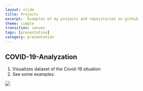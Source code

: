 ```yaml
---
layout: slide
title: Projects
excerpt:  Examples of my projects and repositories on github
theme: simple
transition: convex
tags: [presentation]
category: presentation
---
```

<section data-markdown>

## COVID-19-Analyzation
1. Visualizes dataset of the Covid-19 situation
2. See some examples:

![](github.com/m1ghtfr3e/m1ghtfr3e.github.io/blob/master/images/conf-dead.jpg)
